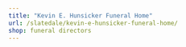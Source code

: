 ```yaml
---
title: "Kevin E. Hunsicker Funeral Home"
url: /slatedale/kevin-e-hunsicker-funeral-home/
shop: funeral directors
---
```

